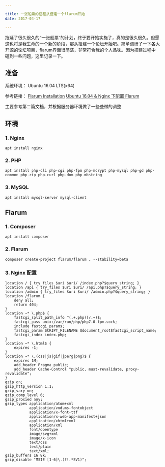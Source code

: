 ```yaml
---

title: 一张船票的征程从搭建一个flarum开始
date: 2017-04-17

---
```


拖延了很久很久的“一张船票”的计划，终于要开始实施了，真的是很久很久。但愿这也将是我生命的一个新的阶段，那从搭建一个论坛开始吧。简单调研了一下各大开源的论坛项目，flarum界面很简洁，非常符合我的个人品味。因为搭建过程中碰到一些问题，这里记录一下。

## 准备
系统环境： Ubuntu 16.04 LTS(x64)

参考链接： [Flarum Installation](http://flarum.org/docs/installation/) [Ubuntu 16.04 & Nginx 下配置 Flarum](http://flarum.org/docs/installation/)

主要参考第二篇文档，并根据服务器环境做了一些些微的调整

## 环境
### 1. Nginx
```
apt install nginx
```
### 2. PHP
```
apt install php-cli php-cgi php-fpm php-mcrypt php-mysql php-gd php-common php-zip php-curl php-dom php-mbstring
```
### 3. MySQL
```
apt install mysql-server mysql-client
```

## Flarum
### 1. Composer
```
apt install composer
```
### 2. Flarum
```
composer create-project flarum/flarum . --stability=beta
```
### 3. Nginx 配置
```
location / { try_files $uri $uri/ /index.php?$query_string; }
location /api { try_files $uri $uri/ /api.php?$query_string; }
location /admin { try_files $uri $uri/ /admin.php?$query_string; }
location /flarum {
    deny all;
    return 404;
}
location ~* \.php$ {
    fastcgi_split_path_info ^(.+.php)(/.+)$;
    fastcgi_pass unix:/var/run/php/php7.0-fpm.sock;   
    include fastcgi_params;
    fastcgi_param SCRIPT_FILENAME $document_root$fastcgi_script_name;
    fastcgi_index index.php;
}
location ~* \.html$ {
    expires -1;
}
location ~* \.(css|js|gif|jpe?g|png)$ {
    expires 1M;
    add_header Pragma public;
    add_header Cache-Control "public, must-revalidate, proxy-revalidate";
}
gzip on;
gzip_http_version 1.1;
gzip_vary on;
gzip_comp_level 6;
gzip_proxied any;
gzip_types application/atom+xml
           application/vnd.ms-fontobject
           application/x-font-ttf
           application/x-web-app-manifest+json
           application/xhtml+xml
           application/xml
           font/opentype
           image/svg+xml
           image/x-icon
           text/css
           text/plain
           text/xml;
gzip_buffers 16 8k;
gzip_disable "MSIE [1-6]\.(?!.*SV1)";
```


